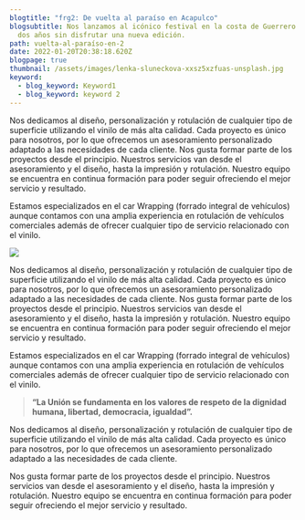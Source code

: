 ```yaml
---
blogtitle: "frg2: De vuelta al paraíso en Acapulco"
blogsubtitle: Nos lanzamos al icónico festival en la costa de Guerrero tras casi
  dos años sin disfrutar una nueva edición.
path: vuelta-al-paraíso-en-2
date: 2022-01-20T20:38:18.620Z
blogpage: true
thumbnail: /assets/images/lenka-sluneckova-xxsz5xzfuas-unsplash.jpg
keyword:
  - blog_keyword: Keyword1
  - blog_keyword: keyword 2
---
```


Nos dedicamos al diseño, personalización y rotulación de cualquier tipo de superficie utilizando el vinilo de más alta calidad. Cada proyecto es único para nosotros, por lo que ofrecemos un asesoramiento personalizado adaptado a las necesidades de cada cliente.
Nos gusta formar parte de los proyectos desde el principio. Nuestros servicios van desde el asesoramiento y el diseño, hasta la impresión y rotulación.
Nuestro equipo se encuentra en continua formación para poder seguir ofreciendo el mejor servicio y resultado.

Estamos especializados en el car Wrapping (forrado integral de vehículos) aunque contamos con una amplia experiencia en rotulación de vehículos comerciales además de ofrecer cualquier tipo de servicio relacionado con el vinilo.

![](/assets/images/benefit1.jpg)

Nos dedicamos al diseño, personalización y rotulación de cualquier tipo de superficie utilizando el vinilo de más alta calidad. Cada proyecto es único para nosotros, por lo que ofrecemos un asesoramiento personalizado adaptado a las necesidades de cada cliente.
Nos gusta formar parte de los proyectos desde el principio. Nuestros servicios van desde el asesoramiento y el diseño, hasta la impresión y rotulación. Nuestro equipo se encuentra en continua formación para poder seguir ofreciendo el mejor servicio y resultado.

Estamos especializados en el car Wrapping (forrado integral de vehículos) aunque contamos con una amplia experiencia en rotulación de vehículos comerciales además de ofrecer cualquier tipo de servicio relacionado con el vinilo.

> **“La Unión se fundamenta en los valores de respeto de la dignidad humana, libertad, democracia, igualdad”.**

Nos dedicamos al diseño, personalización y rotulación de cualquier tipo de superficie utilizando el vinilo de más alta calidad. Cada proyecto es único para nosotros, por lo que ofrecemos un asesoramiento personalizado adaptado a las necesidades de cada cliente.

Nos gusta formar parte de los proyectos desde el principio. Nuestros servicios van desde el asesoramiento y el diseño, hasta la impresión y rotulación.
Nuestro equipo se encuentra en continua formación para poder seguir ofreciendo el mejor servicio y resultado.

